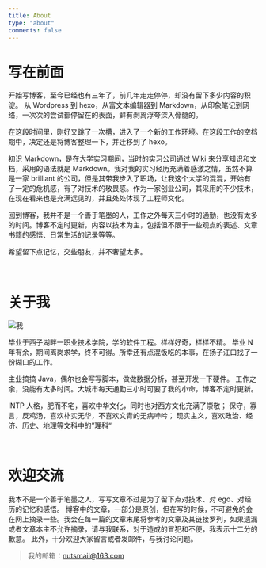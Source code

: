 ```yaml
---
title: About
type: "about"
comments: false
---
```


# 写在前面

开始写博客，至今已经也有三年了，前几年走走停停，却没有留下多少内容的积淀。
从 Wordpress 到 hexo，从富文本编辑器到 Markdown，从印象笔记到网络，一次次的尝试都停留在的表面，鲜有剥离浮夸深入骨髓的。

在这段时间里，刚好又跳了一次槽，进入了一个新的工作环境。在这段工作的空档期中，决定还是将博客整理一下，并迁移到了 hexo。

初识 Markdown，是在大学实习期间，当时的实习公司通过 Wiki 来分享知识和文档，采用的语法就是 Markdown。我对我的实习经历充满着感激之情，虽然不算是一家 brilliant 的公司，但是其带我步入了职场，让我这个大学的混混，开始有了一定的危机感，有了对技术的敬畏感。作为一家创业公司，其采用的不少技术，在现在看来也是充满远见的，并且处处体现了工程师文化。

回到博客，我并不是一个善于笔墨的人，工作之外每天三小时的通勤，也没有太多的时间。博客不定时更新，内容以技术为主，包括但不限于一些观点的表述、文章书籍的感悟、日常生活的记录等等。

希望留下点记忆，交些朋友，并不奢望太多。

<br/>

# 关于我

![我](http://img.wenchao.wang/Author.jpg?imageView2/1/w/200/h/200/interlace/1 "摄于厦门海边")

毕业于西子湖畔一职业技术学院，学的软件工程。样样好奇，样样不精。
毕业 N 年有余，期间离岗求学，终不可得。所幸还有点混饭吃的本事，在扬子江口找了一份糊口的工作。

主业搞搞 Java，偶尔也会写写脚本，做做数据分析，甚至开发一下硬件。
工作之余，没能有太多时间。大城市每天通勤三小时可要了我的小命，博客不定时更新。

INTP 人格，肥而不宅，喜欢中华文化，同时也对西方文化充满了崇敬；
保守，寡言，反鸡汤，喜欢朴实无华，不喜欢文青的无病呻吟；
现实主义，喜欢政治、经济、历史、地理等文科中的”理科“

<br/>

# 欢迎交流

我本不是一个善于笔墨之人，写写文章不过是为了留下点对技术、对 ego、对经历的记忆和感悟。
博客中的文章，一部分是原创，但在写的时候，不可避免的会在网上摘录一些。我会在每一篇的文章末尾将参考的文章及其链接罗列，如果遗漏或者文章本主不允许摘录，请与我联系，对于造成的冒犯和不便，我表示十二分的歉意。
此外，十分欢迎大家留言或者发邮件，与我讨论问题。

> 我的邮箱：<nutsmail@163.com>